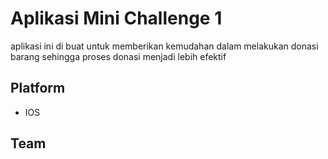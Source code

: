 # Aplikasi Mini Challenge 1

aplikasi ini di buat untuk memberikan kemudahan dalam melakukan donasi barang sehingga proses donasi menjadi lebih efektif

## Platform

* IOS

## Team

